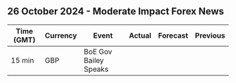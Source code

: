 ## 26 October 2024 - Moderate Impact Forex News

| Time (GMT) | Currency | Event | Actual | Forecast | Previous |
|------|----------|-------|--------|----------|----------|
| 15 min | GBP | BoE Gov Bailey Speaks |  |  |  |
